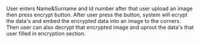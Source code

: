 User enters Name&Surname and Id number after that user upload an image then press encrypt button. 
After user press the button, system will ecrypt the data's and embed the encrypted data into an image to the corners.
Then user can also decrypt that encrypted image and uproot the data's that user filled in encryption section.

